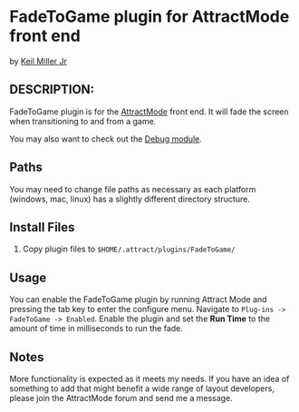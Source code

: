 # FadeToGame plugin for AttractMode front end

by [Keil Miller Jr](http://keilmillerjr.com)

## DESCRIPTION:

FadeToGame plugin is for the [AttractMode](http://attractmode.org) front end. It will fade the screen when transitioning to and from a game.

You may also want to check out the [Debug module](https://github.com/keilmillerjr/debug-module).

## Paths

You may need to change file paths as necessary as each platform (windows, mac, linux) has a slightly different directory structure.

## Install Files

1. Copy plugin files to `$HOME/.attract/plugins/FadeToGame/`

## Usage

You can enable the FadeToGame plugin by running Attract Mode and pressing the tab key to enter the configure menu. Navigate to `Plug-ins -> FadeToGame -> Enabled`. Enable the plugin and set the **Run Time** to the amount of time in milliseconds to run the fade.

## Notes

More functionality is expected as it meets my needs. If you have an idea of something to add that might benefit a wide range of layout developers, please join the AttractMode forum and send me a message.
